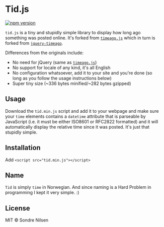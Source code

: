 # Tid.js

[![npm version](https://badge.fury.io/js/tid.js.svg)](https://badge.fury.io/js/tid.js)

`tid.js` is a tiny and stupidly simple library to display how long ago something
was posted online. It's forked from [`timeago.js`][timeago] which in turn is
forked from [`jquery-timeago`][jquery-timeago].

Differences from the originals include:

- No need for jQuery (same as [`timeago.js`][timeago])
- No support for locale of any kind, it's all English
- No configuration whatsoever, add it to your site and you're done (so long as
  you follow the usage instructions below)
- Super tiny size (~336 bytes minified/~282 bytes gzipped)

## Usage

Download the `tid.min.js` script and add it to your webpage and make sure your
`time` elements contains a `datetime` attribute that is parseable by JavaScript
(i.e. it must be either ISO8601 or RFC2822 formatted) and it will automatically
display the relative time since it was posted. It's just that stupidly simple.

## Installation

Add `<script src="tid.min.js"></script>`

## Name

`Tid` is simply `time` in Norwegian. And since naming is a Hard Problem in
programming I kept it very simple. :)

## License

MIT © Sondre Nilsen

[timeago]: https://github.com/hustcc/timeago.js
[jquery-timeago]: https://github.com/rmm5t/jquery-timeago
